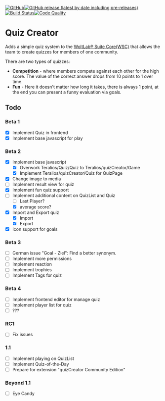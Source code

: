 [![GitHub](https://img.shields.io/github/license/Teralios/quizCreator?style=flat-square)](https://www.gnu.org/licenses/gpl-3.0.txt)[![GitHub release (latest by date including pre-releases)](https://img.shields.io/github/v/release/teralios/quizCreator?include_prereleases&style=flat-square)](https://github.com/Teralios/quizCreator/releases)[![Build Status](https://img.shields.io/travis/Teralios/quizCreator.svg?style=flat-square)](https://travis-ci.org/Teralios/quizCreator)[![Code Quality](https://img.shields.io/scrutinizer/g/Teralios/quizCreator.svg?style=flat-square)](https://scrutinizer-ci.com/g/Teralios/quizCreator/)
# Quiz Creator
Adds a simple quiz system to the [WoltLab® Suite Core(WSC)](https://www.woltlab.com/features/) that allows the team to create quizzes for members of one community.

There are two types of quizzes:
  * __Competition__ - where members compete against each other for the high score. The value of the correct answer drops from 10 points to 1 over time.
  * __Fun__ - Here it doesn't matter how long it takes, there is always 1 point, at the end you can present a funny evaluation via goals.

## Todo
### Beta 1
  - [x] Implement Quiz in frontend
  - [x] Implement base javascript for play

### Beta 2
  - [x] Implement base javascript
    - [x] Overwork Teralios/Quiz/Quiz to Teralios/quizCreator/Game
    - [x] Implement Teralios/quizCreator/Quiz for QuizPage
  - [x] Change image to media
  - [ ] Implement result view for quiz
  - [x] Implement fun quiz support
  - [ ] Implement additional content on QuizList and Quiz
    - [ ] Last Player?
    - [x] average score?
  - [x] Import and Export quiz
    - [x] Import
    - [x] Export
  - [x] Icon support for goals

### Beta 3
  - [ ] German issue "Goal - Ziel": Find a better synonym.
  - [ ] Implement more permissions
  - [ ] Implement reaction
  - [ ] Implement trophies
  - [ ] Implement Tags for quiz

### Beta 4
  - [ ] Implement frontend editor for manage quiz
  - [ ] Implement player list for quiz
  - [ ] ???
 
### RC1
  - [ ] Fix issues

### 1.1
  - [ ] Implement playing on QuizList
  - [ ] Implement Quiz-of-the-Day
  - [ ] Prepare for extension "quizCreator Community Edition"

### Beyond 1.1
  - [ ] Eye Candy
